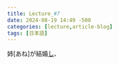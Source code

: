 ```yaml
---
title: Lecture_#7
date: 2024-08-19 14:49 -500
categories: [lecture,article-blog]
tags: [日本語]
---
```


姉[あね]が結婚[し](## "'forme en て soutenue' de する, équivaut à して")、

<script>
    
    document.addEventListener("DOMContentLoaded", function () {
    const walker = document.createTreeWalker(document.body, NodeFilter.SHOW_TEXT, null, false);
    let node;

    while (node = walker.nextNode()) {
        
        let regex = /(.+)\[(.+)\]/g;
        if (node.nodeValue.match(regex)) {
            
            let newText = node.nodeValue.replace(regex, '<ruby>$1<rt>$2</rt></ruby>');

            let span = document.createElement('span');
            span.innerHTML = newText;

            node.parentNode.replaceChild(span, node);
        }
    }
});
</script>